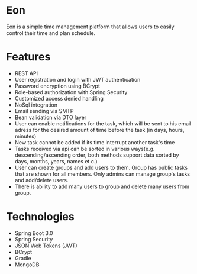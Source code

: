 # Eon
Eon is a simple time management platform that allows users to easily control their time and plan schedule.

# Features
* REST API
* User registration and login with JWT authentication
* Password encryption using BCrypt
* Role-based authorization with Spring Security
* Customized access denied handling
* NoSql integration
* Email sending via SMTP
* Bean validation via DTO layer
* User can enable notifications for the task, which will be sent to his email adress for the desired amount of time before the task (in days, hours, minutes)
* New task cannot be added if its time interrupt another task's time
* Tasks received via api can be sorted in various ways(e.g. descending/ascending order, both methods support data sorted by days, months, years, names et c.)
* User can create groups and add users to them. Group has public tasks that are shown for all members. Only admins can manage group's tasks and add/delete users.
* There is ability to add many users to group and delete many users from group.


# Technologies
* Spring Boot 3.0
* Spring Security
* JSON Web Tokens (JWT)
* BCrypt
* Gradle
* MongoDB


 
 
